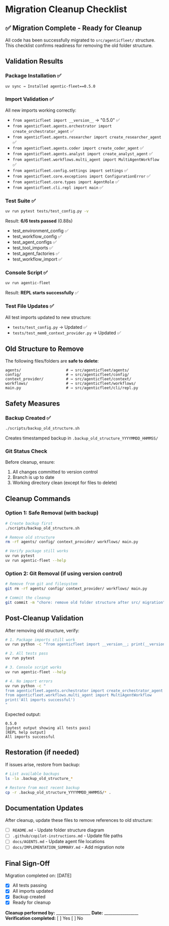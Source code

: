 # Migration Cleanup Checklist

## ✅ Migration Complete - Ready for Cleanup

All code has been successfully migrated to `src/agenticfleet/` structure. This checklist confirms readiness for removing the old folder structure.

## Validation Results

### Package Installation ✅

```bash
uv sync → Installed agentic-fleet==0.5.0
```

### Import Validation ✅

All new imports working correctly:

- `from agenticfleet import __version__` → "0.5.0" ✅
- `from agenticfleet.agents.orchestrator import create_orchestrator_agent` ✅
- `from agenticfleet.agents.researcher import create_researcher_agent` ✅
- `from agenticfleet.agents.coder import create_coder_agent` ✅
- `from agenticfleet.agents.analyst import create_analyst_agent` ✅
- `from agenticfleet.workflows.multi_agent import MultiAgentWorkflow` ✅
- `from agenticfleet.config.settings import settings` ✅
- `from agenticfleet.core.exceptions import ConfigurationError` ✅
- `from agenticfleet.core.types import AgentRole` ✅
- `from agenticfleet.cli.repl import main` ✅

### Test Suite ✅

```bash
uv run pytest tests/test_config.py -v
```

Result: **6/6 tests passed** (0.88s)

- test_environment_config ✅
- test_workflow_config ✅
- test_agent_configs ✅
- test_tool_imports ✅
- test_agent_factories ✅
- test_workflow_import ✅

### Console Script ✅

```bash
uv run agentic-fleet
```

Result: **REPL starts successfully** ✅

### Test File Updates ✅

All test imports updated to new structure:

- `tests/test_config.py` → Updated ✅
- `tests/test_mem0_context_provider.py` → Updated ✅

## Old Structure to Remove

The following files/folders are **safe to delete**:

```
agents/                    # → src/agenticfleet/agents/
config/                    # → src/agenticfleet/config/
context_provider/          # → src/agenticfleet/context/
workflows/                 # → src/agenticfleet/workflows/
main.py                    # → src/agenticfleet/cli/repl.py
```

## Safety Measures

### Backup Created ✅

```bash
./scripts/backup_old_structure.sh
```

Creates timestamped backup in `.backup_old_structure_YYYYMMDD_HHMMSS/`

### Git Status Check

Before cleanup, ensure:

1. All changes committed to version control
2. Branch is up to date
3. Working directory clean (except for files to delete)

## Cleanup Commands

### Option 1: Safe Removal (with backup)

```bash
# Create backup first
./scripts/backup_old_structure.sh

# Remove old structure
rm -rf agents/ config/ context_provider/ workflows/ main.py

# Verify package still works
uv run pytest
uv run agentic-fleet --help
```

### Option 2: Git Removal (if using version control)

```bash
# Remove from git and filesystem
git rm -rf agents/ config/ context_provider/ workflows/ main.py

# Commit the cleanup
git commit -m "chore: remove old folder structure after src/ migration"
```

## Post-Cleanup Validation

After removing old structure, verify:

```bash
# 1. Package imports still work
uv run python -c "from agenticfleet import __version__; print(__version__)"

# 2. All tests pass
uv run pytest

# 3. Console script works
uv run agentic-fleet --help

# 4. No import errors
uv run python -c "
from agenticfleet.agents.orchestrator import create_orchestrator_agent
from agenticfleet.workflows.multi_agent import MultiAgentWorkflow
print('All imports successful')
"
```

Expected output:

```
0.5.0
[pytest output showing all tests pass]
[REPL help output]
All imports successful
```

## Restoration (if needed)

If issues arise, restore from backup:

```bash
# List available backups
ls -la .backup_old_structure_*

# Restore from most recent backup
cp -r .backup_old_structure_YYYYMMDD_HHMMSS/* .
```

## Documentation Updates

After cleanup, update these files to remove references to old structure:

- [ ] `README.md` - Update folder structure diagram
- [ ] `.github/copilot-instructions.md` - Update file paths
- [ ] `docs/AGENTS.md` - Update agent file locations
- [ ] `docs/IMPLEMENTATION_SUMMARY.md` - Add migration note

## Final Sign-Off

Migration completed on: [DATE]

- [x] All tests passing
- [x] All imports updated
- [x] Backup created
- [x] Ready for cleanup

**Cleanup performed by:** _________________
**Date:** _________________
**Verification completed:** [ ] Yes [ ] No
